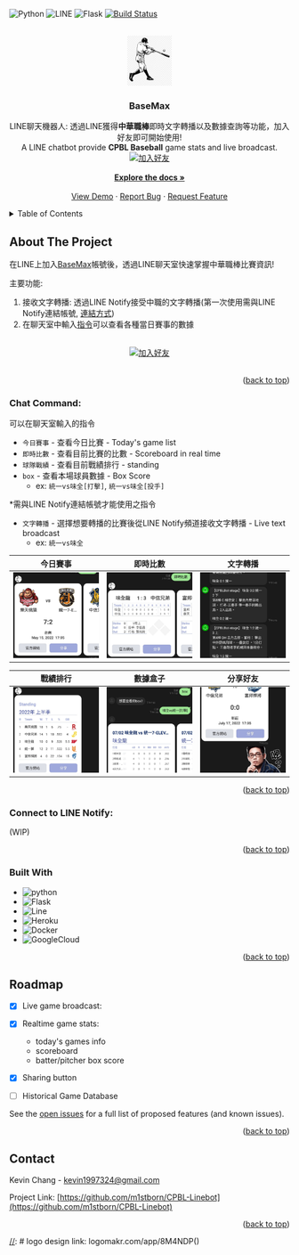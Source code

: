 <div id="top"></div>

[//]: # ([![Contributors][contributors-shield]][contributors-url])
[//]: # ([![Forks][forks-shield]][forks-url])
[//]: # ([![Stargazers][stars-shield]][stars-url])
[//]: # ([![MIT License][license-shield]][license-url])
[//]: # ([![LinkedIn][linkedin-shield]][linkedin-url])

![Python][python-shield]
![LINE][line-shield]
![Flask][flask-shield]
[![Build Status](https://img.shields.io/endpoint.svg?url=https%3A%2F%2Factions-badge.atrox.dev%2Fm1sborn%2FCPBL-Linebot%2Fbadge%3Ftoken%3D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&style=for-the-badge&label=Tests)](https://actions-badge.atrox.dev/m1sborn/CPBL-Linebot/goto?token=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)

[//]: # ([![Build Status]&#40;https://img.shields.io/endpoint.svg?url=https%3A%2F%2Factions-badge.atrox.dev%2Fm1stborn%2FCPBL-Linebot%2Fbadge&style=for-the-badge&label=Tests&#41;]&#40;https://actions-badge.atrox.dev/m1stborn/CPBL-Linebot/goto&#41;)
[//]: # ([![Issues][issues-shield]][issues-url])



<!-- PROJECT LOGO -->
<br />
<div align="center">
  <a href="https://github.com/m1stborn/CPBL-Linebot">
    <img src="assets/550-5508061_baseball-player-vector-clipart.png" alt="Logo" width="80" height="90">
  </a>

<h3 align="center">BaseMax</h3>

  <p align="center">
    LINE聊天機器人: 透過LINE獲得<b>中華職棒</b>即時文字轉播以及數據查詢等功能，加入好友即可開始使用!<br />
    A LINE chatbot provide <b>CPBL Baseball</b> game stats and live broadcast.  
    <br />
    <a href="https://lin.ee/VhvKZLS"><img src="https://scdn.line-apps.com/n/line_add_friends/btn/zh-Hant.png" alt="加入好友" height="36" border="0"></a>
    <br />
    <img src="https://qr-official.line.me/sid/M/591tovcw.png?shortenUrl=true" alt="">
    <br />
    <a href="https://github.com/m1stborn/CPBL-Linebot"><strong>Explore the docs »</strong></a>
    <br />
    <br />
    <a href="https://github.com/m1stborn/CPBL-Linebot">View Demo</a>
    ·
    <a href="https://github.com/m1stborn/CPBL-Linebot/issues">Report Bug</a>
    ·
    <a href="https://github.com/m1stborn/CPBL-Linebot/issues">Request Feature</a>
  </p>
</div>



<!-- TABLE OF CONTENTS -->
<details>
  <summary>Table of Contents</summary>
  <ol>
    <li>
      <a href="#about-the-project">About The Project</a>
      <ul>
        <li><a href="#chat-command">Chat Command</a></li>
        <li><a href="#connect-to-line-notify">Tutorial - Connect to LINE Notify</a></li>
        <li><a href="#built-with">Built With</a></li>
      </ul>
    </li>
    <li><a href="#roadmap">Roadmap</a></li>
    <li><a href="#contact">Contact</a></li>
  </ol>
</details>



<!-- ABOUT THE PROJECT -->
## About The Project

[//]: # ([![Product Name Screen Shot][product-screenshot]]&#40;https://example.com&#41;)

[//]: # (Here's a blank template to get started: To avoid retyping too much info. Do a search and replace with your text editor for the following: `m1stborn`, `CPBL-Linebot`, )

[//]: # (`twitter_handle`, `linkedin_username`, `gmail`, `kevin1997324`, `BaseMax`, `A LINE chatbot provide CPBL baseball live broadcast and game stats`)

在LINE上加入[BaseMax](https://lin.ee/VhvKZLS)帳號後，透過LINE聊天室快速掌握中華職棒比賽資訊!


主要功能:
1. 接收文字轉播: 透過LINE Notify接受中職的文字轉播(第一次使用需與LINE Notify連結帳號, [連結方式](#connect-to-line-notify))
2. 在聊天室中輸入[指令](#chat-command)可以查看各種當日賽事的數據
<div align="center">
    <br />
    <a href="https://lin.ee/VhvKZLS"><img src="https://scdn.line-apps.com/n/line_add_friends/btn/zh-Hant.png" alt="加入好友" height="36" border="0"></a>
    <br />
    <img src="https://qr-official.line.me/sid/M/591tovcw.png?shortenUrl=true" alt="">
    <br />
</div>

<p align="right">(<a href="#top">back to top</a>)</p>

### Chat Command:
可以在聊天室輸入的指令<br />
- `今日賽事` - 查看今日比賽 - Today's game list
- `即時比數` - 查看目前比賽的比數 - Scoreboard in real time
- `球隊戰績` - 查看目前戰績排行 - standing
- `box` - 查看本場球員數據 - Box Score 
    - ex: `統一vs味全[打擊]`, `統一vs味全[投手]`

*需與LINE Notify連結帳號才能使用之指令
- `文字轉播` - 選擇想要轉播的比賽後從LINE Notify頻道接收文字轉播 - Live text broadcast
    - ex: `統一vs味全`

|             今日賽事              |             即時比數              |              文字轉播              |
|:-----------------------------:|:-----------------------------:|:------------------------------:|
| ![image](./assets/feat2.jpeg) | ![image](./assets/feat3.jpeg) | ![image](./assets/feat5.jpeg)  |

| 戰績排行                          | 數據盒子                          | 分享好友                           |
|-------------------------------|-------------------------------|--------------------------------|
| ![image](./assets/feat1.jpeg) | ![image](./assets/feat7.jpeg) | ![image](./assets/feat11.jpeg) |

<p align="right">(<a href="#top">back to top</a>)</p>

### Connect to LINE Notify:
(WIP)

<p align="right">(<a href="#top">back to top</a>)</p>


### Built With

* ![python][python-shield]
* ![Flask][flask-shield]
* ![Line][line-shield]
* ![Heroku][heroku-shield]
* ![Docker][docker-shield]
* ![GoogleCloud][googlecloud-shield]


<p align="right">(<a href="#top">back to top</a>)</p>



<!-- ROADMAP -->
## Roadmap

- [X] Live game broadcast: 
- [X] Realtime game stats:
  - today's games info
  - scoreboard
  - batter/pitcher box score 
- [X] Sharing button
- [ ] Historical Game Database


See the [open issues](https://github.com/m1stborn/CPBL-Linebot/issues) for a full list of proposed features (and known issues).

<p align="right">(<a href="#top">back to top</a>)</p>



[//]: # (<!-- LICENSE -->)

[//]: # (## License)

[//]: # ()
[//]: # (Distributed under the MIT License. See `LICENSE.txt` for more information.)

[//]: # ()
[//]: # (<p align="right">&#40;<a href="#top">back to top</a>&#41;</p>)



<!-- CONTACT -->
## Contact

Kevin Chang - kevin1997324@gmail.com

Project Link: [https://github.com/m1stborn/CPBL-Linebot](https://github.com/m1stborn/CPBL-Linebot)

<p align="right">(<a href="#top">back to top</a>)</p>


<!-- MARKDOWN LINKS & IMAGES -->
<!-- https://www.markdownguide.org/basic-syntax/#reference-style-links -->
[contributors-shield]: https://img.shields.io/github/contributors/m1stborn/CPBL-Linebot.svg?style=for-the-badge
[contributors-url]: https://github.com/m1stborn/CPBL-Linebot/graphs/contributors
[forks-shield]: https://img.shields.io/github/forks/m1stborn/CPBL-Linebot.svg?style=for-the-badge
[forks-url]: https://github.com/m1stborn/CPBL-Linebot/network/members
[stars-shield]: https://img.shields.io/github/stars/m1stborn/CPBL-Linebot.svg?style=for-the-badge
[stars-url]: https://github.com/m1stborn/CPBL-Linebot/stargazers
[issues-shield]: https://img.shields.io/github/issues/m1stborn/CPBL-Linebot.svg?style=for-the-badge
[issues-url]: https://github.com/m1stborn/CPBL-Linebot/issues
[license-shield]: https://img.shields.io/github/license/m1stborn/CPBL-Linebot.svg?style=for-the-badge
[license-url]: https://github.com/m1stborn/CPBL-Linebot/blob/master/LICENSE.txt
[linkedin-shield]: https://img.shields.io/badge/-LinkedIn-black.svg?style=for-the-badge&logo=linkedin&colorB=555
[linkedin-url]: https://linkedin.com/in/linkedin_username

[python-shield]: https://img.shields.io/badge/python-3.8-blue.svg?style=for-the-badge
[flask-shield]: https://img.shields.io/badge/flask-%23000.svg?style=for-the-badge&logo=flask&logoColor=white
[docker-shield]: https://img.shields.io/badge/docker-%230db7ed.svg?style=for-the-badge&logo=docker&logoColor=white
[googlecloud-shield]: https://img.shields.io/badge/GoogleCloud-%234285F4.svg?style=for-the-badge&logo=google-cloud&logoColor=white
[heroku-shield]: https://img.shields.io/badge/heroku-%23430098.svg?style=for-the-badge&logo=heroku&logoColor=white
[line-shield]: https://img.shields.io/badge/Line-00C300?style=for-the-badge&logo=line&logoColor=white
[Bootstrap.com]: https://img.shields.io/badge/Bootstrap-563D7C?style=for-the-badge&logo=bootstrap&logoColor=white
[Bootstrap-url]: https://getbootstrap.com

[product-screenshot]: assets/feat2.jpeg

[//]: # logo design link: logomakr.com/app/8M4NDP()